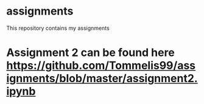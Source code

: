 # assignments
This repository contains my assignments
# Assignment 2 can be found here https://github.com/Tommelis99/assignments/blob/master/assignment2.ipynb

